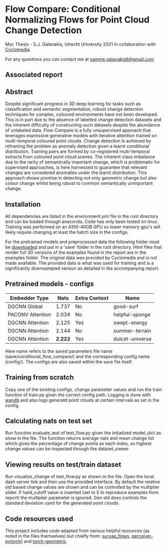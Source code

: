 # Flow Compare: Conditional Normalizing Flows for Point Cloud Change Detection

Msc Thesis - S.J. Galanakis, Utrecht University 2021
In collaboration with [Cyclomedia](https://www.cyclomedia.com/en).

For any questions you can contact me at [samme.galanakis6@gmail.com](mailto:samme.galanakis6@gmail.com)



## Associated report

## Abstract

Despite significant progress in 3D deep learning for tasks such as classification and semantic segmentation, robust change detection techniques for complex, coloured environments have not been developed.
This is in part due to the absence of labelled change detection datasets
and the inherent difficulty of constructing such datasets despite the
abundance of unlabeled data. Flow Compare is a fully unsupervised
approach that leverages expressive generative models with iterative
attention trained on multi-temporal coloured point clouds. Change
detection is achieved by reframing the problem as anomaly detection given a learnt conditional distribution. Training pairs are formed
by co-registered multi-temporal extracts from coloured point cloud
scenes. The inherent class imbalance due to the rarity of semantically
important change, which is problematic for supervised approaches,
is here harnessed to guarantee that relevant changes are considered
anomalies under the learnt distribution. This approach shows promise
in detecting not only geometric change but also colour change whilst
being robust to common semantically unimportant change.

## Installation


All dependencies are listed in the environment.yml file in the root directory and can be loaded through anaconda. Code has only been tested on linux.
Training was performed on an A100-40GB GPU so lower memory gpu's will likely require changing at least the batch size in the configs.

For the pretrained models and preprocessed data the following folder must be [downloaded](https://drive.google.com/drive/folders/1nF8r-ij3aJ-MQGxJa7b3mrcjofDq40LU?usp=sharing) and put in a 'save' folder in the root directory. Html files that render full 3D versions of the examples
found in the report are in the examples folder.
The original data was provided by Cyclomedia and is not made available. The provided data is what was used for training and is a significantly downsampled version as detailed in the accompanying report.


## Pretrained models - configs



| Embedder Type     | Nats | Extra Context | Name |
| -------------     | ------------- | ------------- | ------------- |
| DGCNN Global      |  1.737  |No  |good-surf |
| PACONV Attention  |  2.034  |No  |helpful-sponge  |
| DGCNN Attention   | 2.125   |Yes  |swept-energy  |
| DGCNN Attention   |2.144    |No  |summer-terrain  |
| DGCNN Attention   |**2.222**   |Yes  |dulcet-universe  |

Here name refers to the saved parameters file name (save/conditional_flow_compare/) and the corresponding config name (config/). The configs are also saved within the save file itself. 



## Training from scratch

Copy one of the existing configs, change parameter values and run the train function of train.py given the correct config path. Logging is done with [wandb](https://wandb.ai/) and also logs generatd point clouds at certain intervals as set in the config.



## Calculating nats on test set
Run function evaluate_test of test_flow.py given the initialized model_dict as show in the file. The function returns average nats and mean change list which gives the percentage of change points as each index, so highest change values can be inspected through the dataset_viewer

## Viewing results on test/train dataset

Run visualize_change of test_flow.py as shown in the file. Open the local dash server link and then use the provided interface. By default the relative std based change values are shown and can be controlled by the multiplier slider.
If hard_cutoff value is inserted (set to 5 to reproduce examples from report) the multiplier parameter is ignored. Gen std does controls the standard deviation used for the generated point clouds.


## Code resources used

This project includes code adapted from various helpful resources (as noted in the files themselves) but chielfy from: [survae_flows](https://github.com/didriknielsen/survae_flows/), [perceiver-pytorch](https://github.com/lucidrains/perceiver-pytorch)] and [torch-geometric](https://github.com/rusty1s/pytorch_geometric).